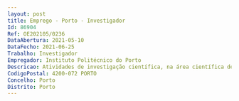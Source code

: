 ```yaml
--- 
layout: post
title: Emprego - Porto - Investigador
Id: 86904
Ref: OE202105/0236
DataAbertura: 2021-05-10
DataFecho: 2021-06-25
Trabalho: Investigador
Empregador: Instituto Politécnico do Porto
Descricao: Atividades de investigação científica, na área científica de Engenharia Química, ou Engenharia Mecânica, ou áreas afins
CodigoPostal: 4200-072 PORTO
Concelho: Porto
Distrito: Porto
--- 
```

